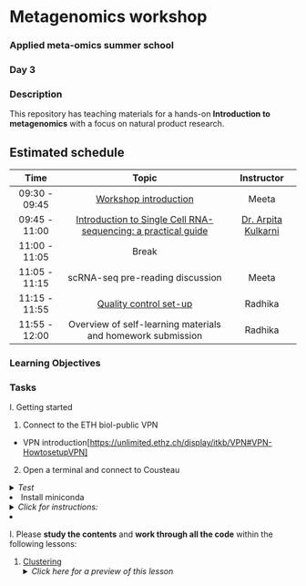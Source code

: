 # Metagenomics workshop
### Applied meta-omics summer school
### Day 3

### Description

This repository has teaching materials for a hands-on **Introduction to metagenomics** with a focus on natural product research.

## Estimated schedule

| Time |  Topic  | Instructor |
|:-----------:|:----------:|:--------:|
| 09:30 - 09:45 | [Workshop introduction](../slides/Intro_to_workshop_all.pdf) | Meeta |
| 09:45 - 11:00| [Introduction to Single Cell RNA-sequencing: a practical guide](https://www.dropbox.com/s/euy3rj02f2wjr3s/021023_Chan%20scRNAseq%20workshop_AK.pdf?dl=1) | [Dr. Arpita Kulkarni](https://singlecellcore.hms.harvard.edu/people/arpita-kulkarni-phd) |
| 11:00 - 11:05 | Break |
| 11:05 - 11:15 | scRNA-seq pre-reading discussion | Meeta |
| 11:15 - 11:55 | [Quality control set-up](../lessons/03_SC_quality_control-setup.md) | Radhika |
| 11:55 - 12:00 | Overview of self-learning materials and homework submission | Radhika |


### Learning Objectives

### Tasks

I. Getting started

1. Connect to the ETH biol-public VPN
* VPN introduction[https://unlimited.ethz.ch/display/itkb/VPN#VPN-HowtosetupVPN]

2. Open a terminal and connect to Cousteau
<details>
  <summary><i>Test</i></summary>
         <br>Test2<br>
             - Learn the theory behind clustering and how it is performed in Seurat<br>
             - Cluster cells and visualize them on the UMAP<br>
</details

3. Install miniconda
<details>
<summary><i>Click for instructions:</I></summary>
         <br>In your terminal type:<br>
```wget https://repo.anaconda.com/miniconda/Miniconda3-latest-Linux-x86_64.sh```
-```bash Miniconda3-latest-Linux-x86_64.sh```
-press ENTER, scroll down, type in ‘yes’<br>
-press ENTER<br>
-type in yes<br>
-close and reopen session (exit; ssh cousteau)<br>
-rm Miniconda3-latest-Linux-x86_64.sh<br>
-Install should take ~5min<br>
</details

4. 



I. Please **study the contents** and **work through all the code** within the following lessons:
   1. [Clustering](../lessons/07_SC_clustering_cells_SCT.md)
      <details>
       <summary><i>Click here for a preview of this lesson</i></summary>
         <br>From the UMAP visualization of our data  we can see that the cells are positioned into groups. Our next task is to isolate clusters of cells that are most similar to one another based on gene expression. <br><br>In this lesson you will:<br>
             - Learn the theory behind clustering and how it is performed in Seurat<br>
             - Cluster cells and visualize them on the UMAP<br>
        </details